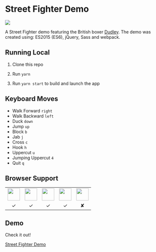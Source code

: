 Street Fighter Demo
====================

![](http://i.imgur.com/titqNDJ.png)

A Street Fighter demo featuring the British boxer <a href="https://en.wikipedia.org/wiki/Dudley_(Street_Fighter)" target="_blank">Dudley</a>. The demo was created using: ES2015 (ES6), jQuery, Sass and webpack.

## Running Local

1. Clone this repo

1. Run `yarn`

1. Run `yarn start` to build and launch the app

## Keyboard Moves

* Walk Forward `right`
* Walk Backward `left`
* Duck `down`
* Jump `up`
* Block `b`
* Jab `j`
* Cross `c`
* Hook `h`
* Uppercut `u`
* Jumping Uppercut `4`
* Quit `q`

## Browser Support

<table>
  <tbody>
    <tr>
      <td><img src="http://img3.wikia.nocookie.net/__cb20120330024137/logopedia/images/d/d7/Google_Chrome_logo_2011.svg" height="40"></td>
      <td><img src="http://th09.deviantart.net/fs71/200H/f/2013/185/e/b/firefox_2013_vector_icon_by_thegoldenbox-d6bxsye.png" height="40"></td>
      <td><img src="https://upload.wikimedia.org/wikipedia/commons/thumb/1/1b/Internet_Explorer_9_icon.svg/2000px-Internet_Explorer_9_icon.svg.png" height="40"></td>
      <td><img src="http://upload.wikimedia.org/wikipedia/commons/d/d4/Opera_browser_logo_2013.png" height="40"></td>
      <td><img src="http://media.idownloadblog.com/wp-content/uploads/2014/06/Safari-logo-OS-X-Yosemite.png" height="40"></td>
    </tr>
    <tr>
      <td align="center">✓</td>
      <td align="center">✓</td>
      <td align="center">✓</td>
      <td align="center">✓</td>
      <td align="center">✘</td>
    </tr>
  </tbody>
</table>

## Demo

Check it out!

<a href="http://stevengregory.ninja/demos/street-fighter-demo/" target="_blank">Street Fighter Demo</a>